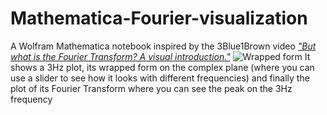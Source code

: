 # Mathematica-Fourier-visualization
A Wolfram Mathematica notebook inspired by the 3Blue1Brown video [*"But what is the Fourier Transform? A visual introduction."*](https://www.youtube.com/watch?v=spUNpyF58BY)
![Wrapped form](https://i.imgur.com/9fxKL0h.png)
It shows a 3Hz plot, its wrapped form on the complex plane (where you can use a slider to see how it looks with different frequencies) and finally the plot of its Fourier Transform where you can see the peak on the 3Hz frequency
